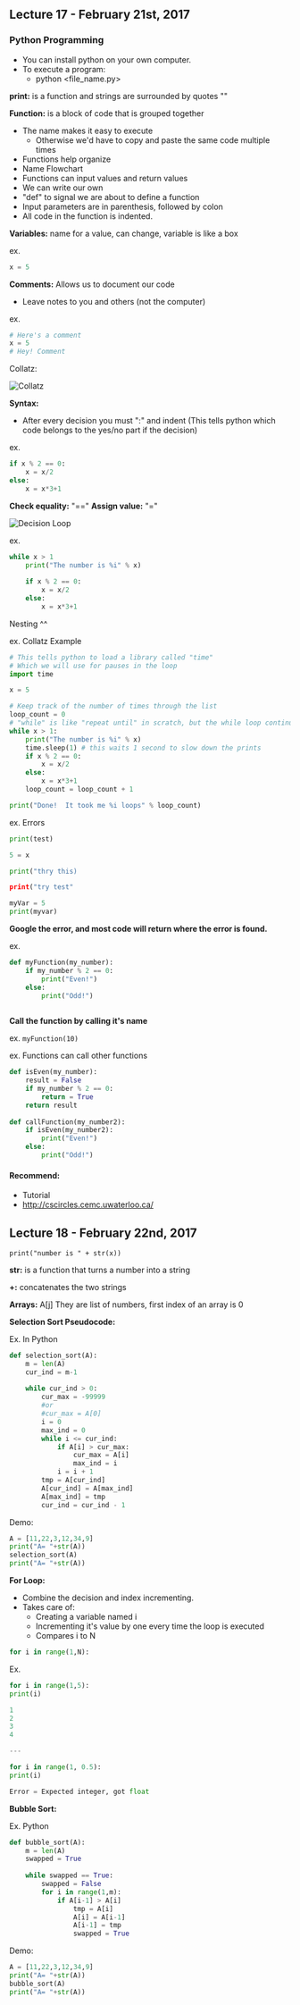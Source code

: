 ## Lecture 17 - February 21st, 2017

### Python Programming

* You can install python on your own computer.
* To execute a program: 
    * python <file_name.py>

**print:** is a function and strings are surrounded by quotes ""

**Function:** is a block of code that is grouped together

* The name makes it easy to execute
    * Otherwise we'd have to copy and paste the same code multiple times
* Functions help organize
* Name Flowchart
* Functions can input values and return values
* We can write our own
* "def" to signal we are about to define a function
* Input parameters are in parenthesis, followed by colon
* All code in the function is indented.

**Variables:** name for a value, can change, variable is like a box

ex. 

```python
x = 5
```

**Comments:** Allows us to document our code

* Leave notes to you and others (not the computer)

ex.
 
```python
# Here's a comment
x = 5
# Hey! Comment
```

Collatz: 

![Collatz](../References/collatzPython.png)

**Syntax:**

* After every decision you must ":" and indent (This tells python which code belongs to the yes/no part if the decision)

ex. 

```python
if x % 2 == 0:
    x = x/2
else:
    x = x*3+1
```

**Check equality:** "=="
**Assign value:** "="

![Decision Loop](../References/loopPython.png)

ex. 

```python
while x > 1
    print("The number is %i" % x)
    
    if x % 2 == 0:
        x = x/2
    else:
        x = x*3+1 
```

Nesting ^^

ex. Collatz Example

```python
# This tells python to load a library called "time"
# Which we will use for pauses in the loop
import time

x = 5

# Keep track of the number of times through the list
loop_count = 0
# "while" is like "repeat until" in scratch, but the while loop continues until the condition is FALSE, repeat until ends once the condition is TRUE.
while x > 1:
	print("The number is %i" % x)
	time.sleep(1) # this waits 1 second to slow down the prints
	if x % 2 == 0:
		x = x/2
	else:
		x = x*3+1
	loop_count = loop_count + 1

print("Done!  It took me %i loops" % loop_count)
```

ex. Errors

```python
print(test)

5 = x

print("thry this)

print("try test"

myVar = 5
print(myvar)
```

**Google the error, and most code will return where the error is found.** 

ex. 

```python
def myFunction(my_number):
    if my_number % 2 == 0:
        print("Even!")
    else:
        print("Odd!")
    
```

**Call the function by calling it's name**

ex. `myFunction(10)`

ex. Functions can call other functions

```python
def isEven(my_number):
    result = False
    if my_number % 2 == 0:
        return = True
    return result
    
def callFunction(my_number2):
    if isEven(my_number2):
        print("Even!")
    else:
        print("Odd!")
```

#### Recommend: 
* Tutorial 
* http://cscircles.cemc.uwaterloo.ca/


## Lecture 18 - February 22nd, 2017

```
print("number is " + str(x))
```

**str:** is a function that turns a number into a string

**+:** concatenates the two strings
 
**Arrays:** A[j] They are list of numbers, first index of an array is 0

**Selection Sort Pseudocode:**

Ex. In Python

```python 
def selection_sort(A):
    m = len(A)
    cur_ind = m-1
    
    while cur_ind > 0:
        cur_max = -99999 
        #or 
        #cur_max = A[0]
        i = 0
        max_ind = 0
        while i <= cur_ind:
            if A[i] > cur_max:
                cur_max = A[i]
                max_ind = i
            i = i + 1
        tmp = A[cur_ind]
        A[cur_ind] = A[max_ind]
        A[max_ind] = tmp
        cur_ind = cur_ind - 1
```

Demo:

```python
A = [11,22,3,12,34,9]
print("A= "+str(A))
selection_sort(A)
print("A= "+str(A))
```

**For Loop:** 

* Combine the decision and index incrementing.
* Takes care of: 
    * Creating a variable named i
    * Incrementing it's value by one every time the loop is executed
    * Compares i to N

```python 
for i in range(1,N):
```

Ex. 

```python
for i in range(1,5):
print(i)

1
2
3
4

---

for i in range(1, 0.5):
print(i)

Error = Expected integer, got float
```

**Bubble Sort:**

Ex. Python 

```python
def bubble_sort(A):
    m = len(A)
    swapped = True
    
    while swapped == True:
        swapped = False
        for i in range(1,m):
            if A[i-1] > A[i]
                tmp = A[i]
                A[i] = A[i-1]
                A[i-1] = tmp
                swapped = True
```

Demo:

```python
A = [11,22,3,12,34,9]
print("A= "+str(A))
bubble_sort(A)
print("A= "+str(A))
```